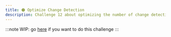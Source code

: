 ```yaml
---
title: 🟠 Optimize Change Detection
description: Challenge 12 about optimizing the number of change detection cycle while scrolling
---
```


:::note
WIP: go [here](https://github.com/tomalaforge/angular-challenges/blob/main/apps/scroll-cd/README.md) if you want to do this challenge
:::
